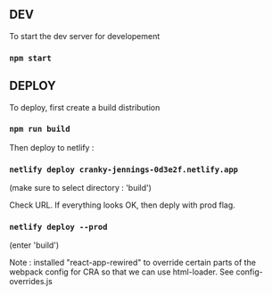 
## DEV

To start the dev server for developement

### `npm start`

## DEPLOY

To deploy, first create a build distribution

### `npm run build`

Then deploy to netlify :

### `netlify deploy cranky-jennings-0d3e2f.netlify.app`

(make sure to select directory : 'build')

Check URL. If everything looks OK, then deply with prod flag.

### `netlify deploy --prod`

(enter 'build')



Note : installed "react-app-rewired" to override certain parts of the webpack config for CRA so that we can use 
html-loader. See config-overrides.js